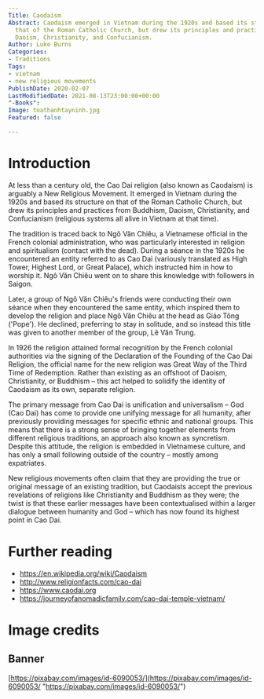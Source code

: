 ```yaml
---
Title: Caodaism
Abstract: Caodaism emerged in Vietnam during the 1920s and based its structure on
  that of the Roman Catholic Church, but drew its principles and practices from Buddhism,
  Daoism, Christianity, and Confucianism.
Author: Luke Burns
Categories:
- Traditions
Tags:
- vietnam
- new religious movements
PublishDate: 2020-02-07
LastModifiedDate: 2021-08-13T23:00:00+00:00
"-Books": 
Image: toathanhtayninh.jpg
Featured: false

---
```

# Introduction

At less than a century old, the Cao Dai religion (also known as Caodaism) is arguably a New Religious Movement. It emerged in Vietnam during the 1920s and based its structure on that of the Roman Catholic Church, but drew its principles and practices from Buddhism, Daoism, Christianity, and Confucianism (religious systems all alive in Vietnam at that time).

The tradition is traced back to Ngô Văn Chiêu, a Vietnamese official in the French colonial administration, who was particularly interested in religion and spiritualism (contact with the dead). During a séance in the 1920s he encountered an entity referred to as Cao Dai (variously translated as High Tower, Highest Lord, or Great Palace), which instructed him in how to worship it. Ngô Văn Chiêu went on to share this knowledge with followers in Saigon.

Later, a group of Ngô Văn Chiêu's friends were conducting their own séance when they encountered the same entity, which inspired them to develop the religion and place Ngô Văn Chiêu at the head as Giáo Tông ('Pope'). He declined, preferring to stay in solitude, and so instead this title was given to another member of the group, Lê Văn Trung.

In 1926 the religion attained formal recognition by the French colonial authorities via the signing of the Declaration of the Founding of the Cao Dai Religion, the official name for the new religion was Great Way of the Third Time of Redemption. Rather than existing as an offshoot of Daoism, Christianity, or Buddhism – this act helped to solidify the identity of Caodaism as its own, separate religion.

The primary message from Cao Dai is unification and universalism – God (Cao Dai) has come to provide one unifying message for all humanity, after previously providing messages for specific ethnic and national groups. This means that there is a strong sense of bringing together elements from different religious traditions, an approach also known as syncretism. Despite this attitude, the religion is embedded in Vietnamese culture, and has only a small following outside of the country – mostly among expatriates.

New religious movements often claim that they are providing the true or original message of an existing tradition, but Caodaists accept the previous revelations of religions like Christianity and Buddhism as they were; the twist is that these earlier messages have been contextualised within a larger dialogue between humanity and God – which has now found its highest point in Cao Dai.

# Further reading

* https://en.wikipedia.org/wiki/Caodaism
* http://www.religionfacts.com/cao-dai
* https://www.caodai.org
* https://journeyofanomadicfamily.com/cao-dai-temple-vietnam/

# Image credits

## Banner

[https://pixabay.com/images/id-6090053/](https://pixabay.com/images/id-6090053/ "https://pixabay.com/images/id-6090053/")